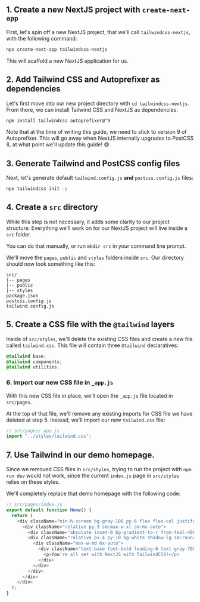 ## 1. Create a new NextJS project with `create-next-app`

First, let's spin off a new NextJS project, that we'll call `tailwindcss-nextjs`, with the following command:

```bash
npx create-next-app tailwindcss-nextjs
```

This will scaffold a new NextJS application for us.

## 2. Add Tailwind CSS and Autoprefixer as dependencies

Let's first move into our new project directory with `cd tailwindcss-nextjs`. From there, we can install Tailwind CSS and NextJS as dependencies:

```sh
npm install tailwindcss autoprefixer@^9
```

Note that at the time of writing this guide, we need to stick to version 9 of Autoprefixer. This will go away when NextJS internally upgrades to PostCSS 8, at what point we'll update this guide! 😅

## 3. Generate Tailwind and PostCSS config files

Next, let's generate default `tailwind.config.js` **and** `postcss.config.js` files:

```sh
npx tailwindcss init -p
```

## 4. Create a `src` directory

While this step is not necessary, it adds some clarity to our project structure. Everything we'll work on for our NextJS project will live inside a `src` folder.

You can do that manually, or run `mkdir src` in your command line prompt.

We'll move the `pages`, `public` and `styles` folders inside `src`. Our directory should now look something like this:

```
src/
|-- pages
|-- public
|-- styles
package.json
postcss.config.js
tailwind.config.js
```

## 5. Create a CSS file with the `@tailwind` layers

Inside of `src/styles`, we'll delete the existing CSS files and create a new file called `tailwind.css`. This file will contain three `@tailwind` declaratives:

```css
@tailwind base;
@tailwind components;
@tailwind utilities;
```

### 6. Import our new CSS file in `_app.js`

With this new CSS file in place, we'll open the `_app.js` file located in `src/pages`.

At the top of that file, we'll remove any existing imports for CSS file we have deleted at step 5. Instead, we'll import our new `tailwind.css` file:

```javascript
// src/pages/_app.js
import "../styles/tailwind.css";
```

## 7. Use Tailwind in our demo homepage.

Since we removed CSS files in `src/styles`, trying to run the project with `npm run dev` would not work, since the current `index.js` page in `src/styles` relies on these styles.

We'll completely replace that demo homepage with the following code:

```javascript
// src/pages/index.js
export default function Home() {
  return (
    <div className="min-h-screen bg-gray-100 py-6 flex flex-col justify-center sm:py-12">
      <div className="relative py-3 sm:max-w-xl sm:mx-auto">
        <div className="absolute inset-0 bg-gradient-to-r from-teal-400 to-blue-400 shadow-lg transform -skew-y-6 sm:skew-y-0 sm:-rotate-6 sm:rounded-3xl"></div>
        <div className="relative px-4 py-10 bg-white shadow-lg sm:rounded-3xl sm:p-20">
          <div className="max-w-md mx-auto">
            <div className="text-base font-bold leading-6 text-gray-700 sm:text-lg sm:leading-7">
              <p>You're all set with NextJS with TailwindCSS!</p>
            </div>
          </div>
        </div>
      </div>
    </div>
  );
}
```
